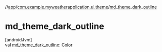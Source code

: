 //[app](../../index.md)/[com.example.myweatherapplication.ui.theme](index.md)/[md_theme_dark_outline](md_theme_dark_outline.md)

# md_theme_dark_outline

[androidJvm]\
val [md_theme_dark_outline](md_theme_dark_outline.md): [Color](https://developer.android.com/reference/kotlin/androidx/compose/ui/graphics/Color.html)
